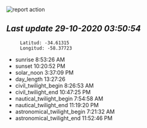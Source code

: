 ![report action](https://github.com/matiasz8/actions-for-reports/workflows/report%20action/badge.svg?branch=develop) 


## *****Last update 29-10-2020 03:50:54*****



		 Latitud: -34.61315
		 Longitud: -58.37723

 - sunrise 	 8:53:26 AM
 - sunset 	 10:20:52 PM
 - solar_noon 	 3:37:09 PM
 - day_length 	 13:27:26
 - civil_twilight_begin 	 8:26:53 AM
 - civil_twilight_end 	 10:47:25 PM
 - nautical_twilight_begin 	 7:54:58 AM
 - nautical_twilight_end 	 11:19:20 PM
 - astronomical_twilight_begin 	 7:21:32 AM
 - astronomical_twilight_end 	 11:52:46 PM
